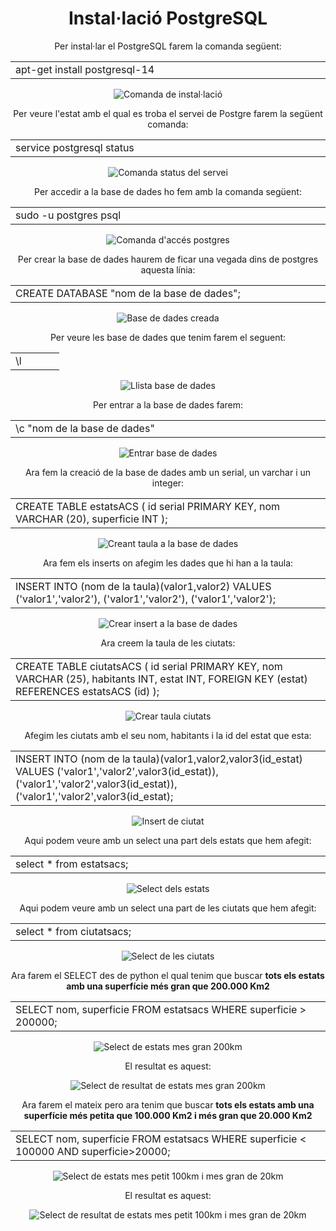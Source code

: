 <h1 align="center">Instal·lació PostgreSQL</h1>

<p align="center">Per instal·lar el PostgreSQL farem la comanda següent:<p>
<table align="center";text-align: "center";>
  <tr >
    <td style="width: 33%";>apt-get install postgresql-14</td>
  </tr>
</table>
<p align="center">
  <img src="https://user-images.githubusercontent.com/91152783/189316972-4e572623-945b-423b-b3e2-ddbfd382fd6d.png" title="Comanda de instal·lació">
</p>

<p align="center"> Per veure l'estat amb el qual es troba el servei de Postgre farem la següent comanda: </p>
<table align="center";text-align: "center";>
  <tr >
    <td style="width: 33%";>service postgresql status</td>
  </tr>
</table>
<p align="center">
  <img src="https://user-images.githubusercontent.com/91152783/189327782-8f79b5c3-3722-47dc-bb95-26bdb1761b1a.png" title="Comanda status del servei">
</p>

<p align="center"> Per accedir a la base de dades ho fem amb la comanda següent:</p>
<table align="center";text-align: "center";>
  <tr >
    <td style="width: 33%";>sudo -u postgres psql</td>
  </tr>
</table>
<p align="center">
  <img src="https://user-images.githubusercontent.com/91152783/189477247-c6c4f895-7c0b-4f65-967e-adac4788d718.png" title="Comanda d'accés postgres">
</p>

<p align="center">Per crear la base de dades haurem de ficar una vegada dins de postgres aquesta línia:</p>
<table align="center";text-align: "center";>
  <tr >
    <td style="width: 33%";>CREATE DATABASE "nom de la base de dades";</td>
  </tr>
</table>
<p align="center">
  <img src="https://user-images.githubusercontent.com/91152783/191807200-4c75ea85-33b7-47e5-86bc-2406709255d7.png" title="Base de dades creada">
</p>
<p align="center">Per veure les base de dades que tenim farem el seguent:</p>
<table align="center";text-align: "center";>
  <tr >
    <td style="width: 33%";>\l</td>
  </tr>
</table>
<p align="center">
  <img src="https://user-images.githubusercontent.com/91152783/191808105-2d90ea9a-20e6-488c-afbb-02a333212d8e.png" title="Llista base de dades">
</p>
<p align="center">Per entrar a la base de dades farem:</p>
<table align="center";text-align: "center";>
  <tr >
    <td style="width: 33%";>\c "nom de la base de dades"</td>
  </tr>
</table>
<p align="center">
  <img src="https://user-images.githubusercontent.com/91152783/191808635-7693df73-dfd7-4ac7-bfd0-bbc9f4510499.png" title="Entrar base de dades">
</p>
                                                                                                                                                
																		
<p align="center">Ara fem la creació de la base de dades amb un serial, un varchar i un integer:</p>
<table align="center";text-align: "center";>
  <tr >
    <td style="width: 33%";>CREATE TABLE estatsACS (
	id serial PRIMARY KEY,
	nom VARCHAR (20),
	superficie INT
);</td>
  </tr>
</table>
<p align="center">
  <img src="https://user-images.githubusercontent.com/91152783/191812173-18250cf5-c16c-4bf6-b920-ca55fb017bf1.png" title="Creant taula a la base de dades">
</p>

<p align="center">Ara fem els inserts on afegim les dades que hi han a la taula:</p>
<table align="center";text-align: "center";>
  <tr >
    <td style="width: 33%";>INSERT INTO (nom de la taula)(valor1,valor2)
VALUES ('valor1','valor2'), ('valor1','valor2'), ('valor1','valor2');</td>
  </tr>
</table>
<p align="center">
  <img src="https://user-images.githubusercontent.com/91152783/192479999-1be8f548-94a7-420c-96a1-67b04ca0e58a.png" title="Crear insert a la base de dades">
</p>
<p align="center">Ara creem la taula de les ciutats:</p>
<table align="center";text-align: "center";>
  <tr >
    <td style="width: 33%";>CREATE TABLE ciutatsACS (
	id serial PRIMARY KEY,
	nom VARCHAR (25),
	habitants INT,
	estat INT,
	FOREIGN KEY (estat) REFERENCES estatsACS (id)
);
  </tr>
</table>
<p align="center">
  <img src="https://user-images.githubusercontent.com/91152783/192491537-dcef05d5-b4bf-4725-9866-a76d4eb1fa7a.png" title="Crear taula ciutats">
</p>


<p align="center">Afegim les ciutats amb el seu nom, habitants i la id del estat que esta:</p>
<table align="center";text-align: "center";>
  <tr >
    <td style="width: 33%";>INSERT INTO (nom de la taula)(valor1,valor2,valor3(id_estat)
VALUES ('valor1','valor2',valor3(id_estat)), ('valor1','valor2',valor3(id_estat)), ('valor1','valor2',valor3(id_estat);</td>
  </tr>
</table>
<p align="center">
  <img src="https://user-images.githubusercontent.com/91152783/192502229-b2fda3e7-6bb0-44ca-8437-9f26acf8eff2.png" title="Insert de ciutat">
</p>

<p align="center">Aqui podem veure amb un select una part dels estats que hem afegit:</p>
<table align="center";text-align: "center";>
  <tr >
	  <td style="width: 33%";>select * from estatsacs;</td>
  </tr>
</table>
<p align="center">
  <img src="https://user-images.githubusercontent.com/91152783/192504007-435cbdfb-297a-4c65-9573-24c3eb3c1412.png" title="Select dels estats">
</p>
<p align="center">Aqui podem veure amb un select una part de les ciutats que hem afegit:</p>
<table align="center";text-align: "center";>
  <tr >
	  <td style="width: 33%";>select * from ciutatsacs;</td>
  </tr>
</table>
<p align="center">
  <img src="https://user-images.githubusercontent.com/91152783/192506608-91e464ee-3a98-41dc-92bf-2ed21b6f3b4f.png" title="Select de les ciutats">
</p>

<p align="center">Ara farem el SELECT des de python el qual tenim que buscar <strong>tots els estats amb una superfície més gran que 200.000 Km2</strong></p>
<table align="center";text-align: "center";>
  <tr >
	  <td style="width: 33%";>SELECT nom, superficie  
                        FROM estatsacs  
                        WHERE superficie > 200000;</td>
  </tr>
</table>
<p align="center">
  <img src="https://user-images.githubusercontent.com/91152783/192621201-28cdb72b-aec4-4fc1-8874-1536feabc6ab.png" title="Select de estats mes gran 200km">
</p>
<p align="center">El resultat es aquest:</p>
<p align="center">
  <img src="https://user-images.githubusercontent.com/91152783/192622095-d856a0cf-fbf2-4b0d-897e-c4810704b399.png" title="Select de resultat de estats mes gran 200km">
</p>


<p align="center">Ara farem el mateix pero ara tenim que buscar <strong>tots els estats amb una superfície més petita que 100.000 Km2 i més gran que 20.000 Km2</strong></p>
<table align="center";text-align: "center";>
  <tr >
	  <td style="width: 33%";>SELECT nom, superficie  
                        FROM estatsacs  
                    WHERE superficie < 100000 AND superficie>20000;</td>
  </tr>
</table>
<p align="center">
  <img src="https://user-images.githubusercontent.com/91152783/192624388-24fe20a9-bbe2-493b-8800-ac62266652de.png" title="Select de estats mes petit 100km i mes gran de 20km">
</p>
<p align="center">El resultat es aquest:</p>
<p align="center">
  <img src="https://user-images.githubusercontent.com/91152783/192625123-dba0bd5e-bdc2-46fa-ba9e-891ebf860b27.png" title="Select de resultat de estats mes petit 100km i mes gran de 20km">
</p>

